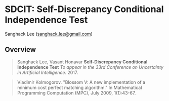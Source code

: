 SDCIT: Self-Discrepancy Conditional Independence Test
==

Sanghack Lee (<sanghack.lee@gmail.com>)

Overview
-------


 
> Sanghack Lee, Vasant Honavar **Self-Discrepancy Conditional Independence Test**
> _To appear in the
> 33rd Conference on Uncertainty in Artificial Intelligence._ 2017.




 
> Vladimir Kolmogorov. "Blossom V: A new implementation of a minimum cost perfect matching algorithm."
>        In Mathematical Programming Computation (MPC), July 2009, 1(1):43-67.


 
 
 